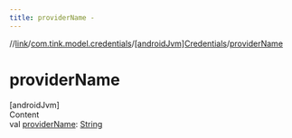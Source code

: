 ```yaml
---
title: providerName -
---
```

//[link](../../index.md)/[com.tink.model.credentials](../index.md)/[[androidJvm]Credentials](index.md)/[providerName](provider-name.md)



# providerName  
[androidJvm]  
Content  
val [providerName](provider-name.md): [String](https://kotlinlang.org/api/latest/jvm/stdlib/kotlin/-string/index.html)  



